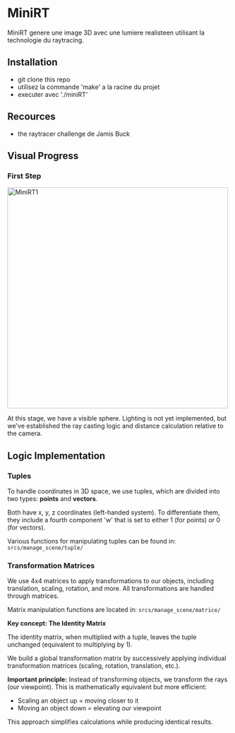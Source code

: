 # MiniRT

MiniRT genere une image 3D avec une lumiere realisteen utilisant la technologie du raytracing.

## Installation

- git clone this repo
- utilisez la commande 'make' a la racine du projet
- executer avec './miniRT'

## Recources 

- the raytracer challenge de Jamis Buck

## Visual Progress

### First Step
<img width="500" height="500" alt="MiniRT1" src="https://github.com/user-attachments/assets/b950ac49-de75-4dee-b29c-1505310700cc" />

At this stage, we have a visible sphere. Lighting is not yet implemented, but we've established the ray casting logic and distance calculation relative to the camera.

## Logic Implementation

### Tuples

To handle coordinates in 3D space, we use tuples, which are divided into two types: **points** and **vectors**.

Both have x, y, z coordinates (left-handed system). To differentiate them, they include a fourth component 'w' that is set to either 1 (for points) or 0 (for vectors).

Various functions for manipulating tuples can be found in: `srcs/manage_scene/tuple/`

### Transformation Matrices

We use 4x4 matrices to apply transformations to our objects, including translation, scaling, rotation, and more. All transformations are handled through matrices.

Matrix manipulation functions are located in: `srcs/manage_scene/matrice/`

**Key concept: The Identity Matrix**

The identity matrix, when multiplied with a tuple, leaves the tuple unchanged (equivalent to multiplying by 1).

We build a global transformation matrix by successively applying individual transformation matrices (scaling, rotation, translation, etc.).

**Important principle:** Instead of transforming objects, we transform the rays (our viewpoint). This is mathematically equivalent but more efficient:
- Scaling an object up = moving closer to it
- Moving an object down = elevating our viewpoint

This approach simplifies calculations while producing identical results.
